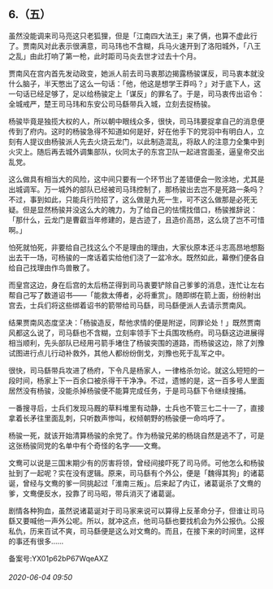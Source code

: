 ## 6.（五）
虽然没能调来司马亮这只老狐狸，但是「江南四大法王」来了俩，也算不虚此行了。贾南风对此表示很满意，司马玮也不含糊，兵马火速开到了洛阳城外，「八王之乱」由此打响了第一枪，此时距司马炎去世才过去十个月。



贾南风在宫内首先发动政变，她派人前去司马衷那边揭露杨骏谋反，司马衷本就没什么脑子，半天憋出了这么一句话：「他，他这是想学王莽吗？」对于底下人，这一句话已经足够了，足以给杨骏定上「谋反」的罪名了。于是，司马衷传出诏令：全城戒严，楚王司马玮和东安公司马繇带兵入城，立刻去捉杨骏。



杨骏毕竟是独揽大权的人，所以朝中眼线众多，很快，司马玮要捉拿自己的消息便传到了府内。这时的杨骏急得不知道如何是好，好在他手下的党羽中有明白人，立刻有人提议由杨骏派人先去火烧云龙门，以此制造混乱，将敌人的注意力全集中到火灾上。随后再去城外调集部队，伙同太子的东宫卫队一起进宫面圣，逼皇帝交出乱党。



这么做具有相当大的风险，这中间只要有一个环节出了差错便会一败涂地，尤其是出城调军。万一城外的部队已经被司马玮控制了，那杨骏出去岂不是死路一条吗？不过，事到如此，只能兵行险招了，这么做是九死一生，可不这么做那是必死无疑。但是显然杨骏并没这么大的魄力，为了给自己的怯懦找借口，杨骏推辞说：「那什么，云龙门是曹叡当年修建的，是古迹了，且造价高昂，这么烧了岂不可惜啊。」



怕死就怕死，非要给自己找这么个不是理由的理由，大家伙原本还斗志高昂地想豁出去干一场，可杨骏的一席话着实给他们浇了一盆冷水。既然如此，幕僚们便各自给自己找理由作鸟兽散了。



而皇宫这边，身在后宫的太后杨芷得到司马衷要铲除自己爹爹的消息，连忙让左右帮自己写了数道诏书——「能救太傅者，必将重赏」。随即绑在箭上面，纷纷射出宫去，士兵们将这些绑着诏书的箭带给司马繇，司马繇便派人去请示贾南风。



结果贾南风态度坚决：「杨骏造反，帮他求情的便是附逆，同罪论处！」既然贾南风都这么说了，司马繇也不含糊，立刻率领手下士兵围攻杨府。司马繇这边进展得相当顺利，先头部队已经用弓箭手堵住了杨骏突围的道路，而杨骏这边，除了刘豫试图进行点儿行动补救外，其他人都纷纷倒戈，刘豫也死于乱军之中。



很快，司马繇带兵攻进了杨府，下令凡是杨家人，一律格杀勿论。就这么短短的一段时间，杨家上下一百余口被杀得干干净净。不过，遗憾的是，这一百多号人里面居然没有杨骏，没能杀掉杨骏便不能算完成任务，于是司马繇下令继续搜捕。



一番搜寻后，士兵们发现马厩的草料堆里有动静，士兵也不管三七二十一了，直接拿着长矛往里面乱刺，只听数声惨叫，权倾朝野的杨骏便一命呜呼了。



杨骏一死，就该开始清算杨骏的余党了。作为杨骏兄弟的杨珧自然是逃不了，可是这张杨骏同党的名单中有个奇怪的名字——文鸯。



文鸯可以说是三国末期少有的厉害将领，曾经间接吓死了司马师。可他怎么和杨骏扯到了一起呢？实在没有逻辑。原来，司马繇有个外公，便是「魏得其狗」的诸葛诞，曾经与文鸯的爹一同挑起过「淮南三叛」。后来起了内讧，诸葛诞杀了文鸯的爹，文鸯便反水，投靠了司马昭，带兵消灭了诸葛诞。



剧情各种狗血，虽然说诸葛诞对于司马家来说可以算得上反革命分子，但谁让司马繇又要喊他一声外公呢。所以，就冲这点，他司马繇也要找机会为外公报仇。公报私仇，历来百试不爽，司马繇便是这么对文鸯的。而且，在接下来的时间里，这样的事还有很多……



备案号:YX01p62bP67WqeAXZ


###### 2020-06-04 09:50
